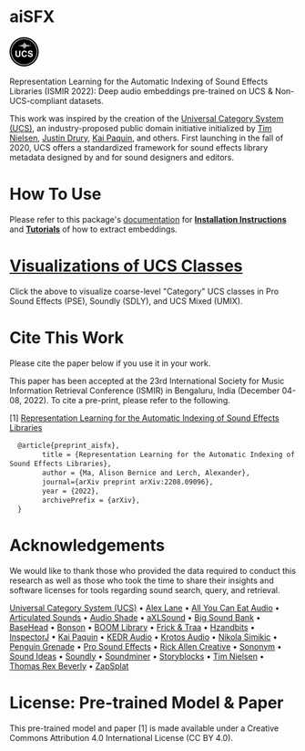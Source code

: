 # aiSFX

![Picture](./imgs/ucs_black_badge.png)

 Representation Learning for the Automatic Indexing of Sound Effects Libraries (ISMIR 2022): Deep audio embeddings pre-trained on UCS & Non-UCS-compliant datasets.

This work was inspired by the creation of the [Universal Category System (UCS)](https://universalcategorysystem.com), an industry-proposed public domain initiative initialized by [Tim Nielsen](https://www.imdb.com/name/nm0631004), [Justin Drury](https://twitter.com/jaydee2190), [Kai Paquin](https://www.imdb.com/name/nm5226068), and others. First launching in the fall of 2020, UCS offers a standardized framework for sound effects library metadata designed by and for sound designers and editors.

# How To Use

Please refer to this package's [documentation](https://aisfx.readthedocs.io/en/latest/) for [**Installation Instructions**](https://aisfx.readthedocs.io/en/latest/installation.html) and [**Tutorials**](https://aisfx.readthedocs.io/en/latest/notebooks/tutorial.html) of how to extract embeddings.

# [Visualizations of UCS Classes](https://public.tableau.com/views/X-Sequential-CE_UCS/TRAIN-ProSoundEffectsPSE?:language=en-US&:display_count=n&:origin=viz_share_link)

Click the above to visualize coarse-level "Category" UCS classes in Pro Sound Effects (PSE), Soundly (SDLY), and UCS Mixed (UMIX).

# Cite This Work

Please cite the paper below if you use it in your work.

This paper has been accepted at the 23rd International Society for Music Information Retrieval Conference (ISMIR) in Bengaluru, India (December 04-08, 2022). To cite a pre-print, please refer to the following.

[1] [Representation Learning for the Automatic Indexing of Sound Effects Libraries](https://arxiv.org/abs/2208.09096)

      @article{preprint_aisfx},
            title = {Representation Learning for the Automatic Indexing of Sound Effects Libraries},
            author = {Ma, Alison Bernice and Lerch, Alexander},
            journal={arXiv preprint arXiv:2208.09096},
            year = {2022},
            archivePrefix = {arXiv},
      }
     
# Acknowledgements
We would like to thank those who provided the data required to conduct this research as well as those who took the time to share their insights and software licenses for tools regarding sound search, query, and retrieval.

[Universal Category System (UCS)](https://universalcategorysystem.com) • [Alex Lane](https://www.alex-lane.com) • [All You Can Eat Audio](https://allyoucaneataudio.com) • [Articulated Sounds](https://articulatedsounds.com) • [Audio Shade](https://audioshade.com) • [aXLSound](https://axlsound.com) • [Big Sound Bank](https://bigsoundbank.com) • [BaseHead](https://baseheadinc.com) • [Bonson](https://www.bonson.ca) • [BOOM Library](https://www.boomlibrary.com) • [Frick & Traa](https://www.frickandtraa.com) • [Hzandbits](https://www.hzandbits.com) • [InspectorJ](https://www.jshaw.co.uk/inspectorj) • [Kai Paquin](https://www.imdb.com/name/nm5226068) • [KEDR Audio](https://www.asoundeffect.com/sounddesigner/kedr-audio) • [Krotos Audio](https://www.krotosaudio.com) • [Nikola Simikic](https://www.imdb.com/name/nm4851270) • [Penguin Grenade](https://www.paulstoughton.com) • [Pro Sound Effects](https://www.prosoundeffects.com) • [Rick Allen Creative](https://www.rickallencreative.com) • [Sononym](https://www.sononym.net/) • [Sound Ideas](https://www.sound-ideas.com) • [Soundly](https://www.getsoundly.com) • [Soundminer](https://store.soundminer.com) • [Storyblocks](https://www.storyblocks.com) • [Tim Nielsen](https://www.imdb.com/name/nm0631004) • [Thomas Rex Beverly](https://thomasrexbeverly.com) • [ZapSplat](https://www.zapsplat.com)

# License: Pre-trained Model & Paper

This pre-trained model and paper [1] is made available under a Creative Commons Attribution 4.0 International License (CC BY 4.0).
